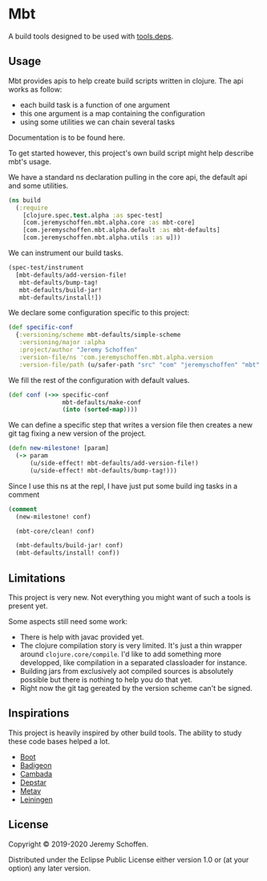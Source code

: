 # Mbt

A build tools designed to be used with [tools.deps](https://github.com/clojure/tools.deps.alpha).

## Usage
Mbt provides apis to help create build scripts written in clojure. The api works as follow:
- each build task is a function of one argument
- this one argument is a map containing the configuration
- using some utilities we can chain several tasks

Documentation is to be found here. 

To get started however, this project's own build script might help describe mbt's usage.

We have a standard ns declaration pulling in the core api, the default api and some utilities.
```clojure
(ns build
  (:require
    [clojure.spec.test.alpha :as spec-test]
    [com.jeremyschoffen.mbt.alpha.core :as mbt-core]
    [com.jeremyschoffen.mbt.alpha.default :as mbt-defaults]
    [com.jeremyschoffen.mbt.alpha.utils :as u]))
```

We can instrument our build tasks. 
```clojure
(spec-test/instrument
  [mbt-defaults/add-version-file!
   mbt-defaults/bump-tag!
   mbt-defaults/build-jar!
   mbt-defaults/install!])
```

We declare some configuration specific to this project:
```clojure
(def specific-conf
  {:versioning/scheme mbt-defaults/simple-scheme
   :versioning/major :alpha
   :project/author "Jeremy Schoffen"
   :version-file/ns 'com.jeremyschoffen.mbt.alpha.version
   :version-file/path (u/safer-path "src" "com" "jeremyschoffen" "mbt" "alpha" "version.clj")})
```

We fill the rest of the configuration with default values. 
```clojure
(def conf (->> specific-conf
               mbt-defaults/make-conf
               (into (sorted-map))))
```

We can define a specific step that writes a version file then creates a new git tag fixing a new version of the project.
```clojure
(defn new-milestone! [param]
  (-> param
      (u/side-effect! mbt-defaults/add-version-file!)
      (u/side-effect! mbt-defaults/bump-tag!)))
```

Since I use this ns at the repl, I have just put some build ing tasks in a comment
```clojure
(comment
  (new-milestone! conf)

  (mbt-core/clean! conf)

  (mbt-defaults/build-jar! conf)
  (mbt-defaults/install! conf))
``` 
## Limitations
This project is very new. Not everything you might want of such a tools is present yet.

Some aspects still need some work:
- There is help with javac provided yet. 
- The clojure compilation story is very limited. It's just a thin wrapper around `clojure.core/compile`. 
I'd like to add something more developped, like compilation in a separated classloader for instance.  
- Building jars from exclusively aot compiled sources is absolutely possible but there is nothing to help you do that 
yet.
- Right now the git tag gereated by the version scheme can't be signed.

## Inspirations
This project is heavily inspired by other build tools. The ability to study these code bases helped a lot.

- [Boot](https://boot-clj.com/)
- [Badigeon](https://github.com/EwenG/badigeon)
- [Cambada](https://github.com/luchiniatwork/cambada)
- [Depstar](https://github.com/seancorfield/depstar)
- [Metav](https://github.com/jgrodziski/metav)
- [Leiningen](https://leiningen.org/)



## License

Copyright © 2019-2020 Jeremy Schoffen.

Distributed under the Eclipse Public License either version 1.0 or (at
your option) any later version.
